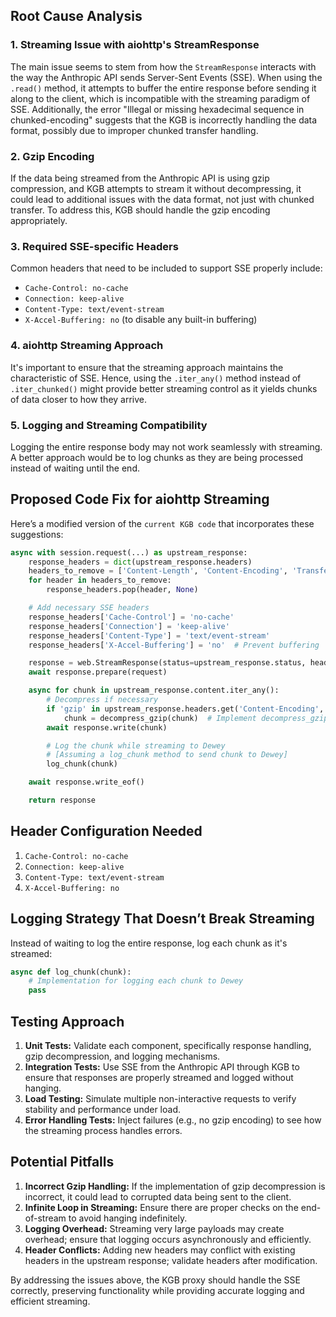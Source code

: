 ## Root Cause Analysis

### 1. Streaming Issue with aiohttp's StreamResponse
The main issue seems to stem from how the `StreamResponse` interacts with the way the Anthropic API sends Server-Sent Events (SSE). When using the `.read()` method, it attempts to buffer the entire response before sending it along to the client, which is incompatible with the streaming paradigm of SSE. Additionally, the error "Illegal or missing hexadecimal sequence in chunked-encoding" suggests that the KGB is incorrectly handling the data format, possibly due to improper chunked transfer handling.

### 2. Gzip Encoding
If the data being streamed from the Anthropic API is using gzip compression, and KGB attempts to stream it without decompressing, it could lead to additional issues with the data format, not just with chunked transfer. To address this, KGB should handle the gzip encoding appropriately.

### 3. Required SSE-specific Headers
Common headers that need to be included to support SSE properly include:
- `Cache-Control: no-cache`
- `Connection: keep-alive`
- `Content-Type: text/event-stream`
- `X-Accel-Buffering: no` (to disable any built-in buffering)

### 4. aiohttp Streaming Approach
It's important to ensure that the streaming approach maintains the characteristic of SSE. Hence, using the `.iter_any()` method instead of `.iter_chunked()` might provide better streaming control as it yields chunks of data closer to how they arrive.

### 5. Logging and Streaming Compatibility
Logging the entire response body may not work seamlessly with streaming. A better approach would be to log chunks as they are being processed instead of waiting until the end.

## Proposed Code Fix for aiohttp Streaming
Here’s a modified version of the `current KGB code` that incorporates these suggestions:

```python
async with session.request(...) as upstream_response:
    response_headers = dict(upstream_response.headers)
    headers_to_remove = ['Content-Length', 'Content-Encoding', 'Transfer-Encoding']
    for header in headers_to_remove:
        response_headers.pop(header, None)

    # Add necessary SSE headers
    response_headers['Cache-Control'] = 'no-cache'
    response_headers['Connection'] = 'keep-alive'
    response_headers['Content-Type'] = 'text/event-stream'
    response_headers['X-Accel-Buffering'] = 'no'  # Prevent buffering

    response = web.StreamResponse(status=upstream_response.status, headers=response_headers)
    await response.prepare(request)

    async for chunk in upstream_response.content.iter_any():
        # Decompress if necessary
        if 'gzip' in upstream_response.headers.get('Content-Encoding', ''):
            chunk = decompress_gzip(chunk)  # Implement decompress_gzip appropriately
        await response.write(chunk)

        # Log the chunk while streaming to Dewey
        # [Assuming a log_chunk method to send chunk to Dewey]
        log_chunk(chunk)

    await response.write_eof()

    return response
```

## Header Configuration Needed
1. `Cache-Control: no-cache`
2. `Connection: keep-alive`
3. `Content-Type: text/event-stream`
4. `X-Accel-Buffering: no`

## Logging Strategy That Doesn’t Break Streaming
Instead of waiting to log the entire response, log each chunk as it's streamed:
```python
async def log_chunk(chunk):
    # Implementation for logging each chunk to Dewey
    pass
```

## Testing Approach
1. **Unit Tests:** Validate each component, specifically response handling, gzip decompression, and logging mechanisms.
2. **Integration Tests:** Use SSE from the Anthropic API through KGB to ensure that responses are properly streamed and logged without hanging.
3. **Load Testing:** Simulate multiple non-interactive requests to verify stability and performance under load.
4. **Error Handling Tests:** Inject failures (e.g., no gzip encoding) to see how the streaming process handles errors.

## Potential Pitfalls
1. **Incorrect Gzip Handling:** If the implementation of gzip decompression is incorrect, it could lead to corrupted data being sent to the client.
2. **Infinite Loop in Streaming:** Ensure there are proper checks on the end-of-stream to avoid hanging indefinitely.
3. **Logging Overhead:** Streaming very large payloads may create overhead; ensure that logging occurs asynchronously and efficiently.
4. **Header Conflicts:** Adding new headers may conflict with existing headers in the upstream response; validate headers after modification.

By addressing the issues above, the KGB proxy should handle the SSE correctly, preserving functionality while providing accurate logging and efficient streaming.